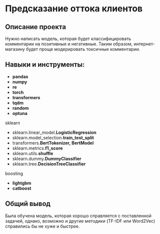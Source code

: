 

# Предсказание оттока клиентов

## Описание проекта

Нужно написать модель, которая будет классифицировать комментарии на позитивные и негативные. Таким образом, интернет-магазину будет проще модерировать токсичные комментарии.

## Навыки и инструменты:

 - **pandas**
 - **numpy** 
 - **re**
 - **torch**
 - **transformers**
 - **tqdm**
 - **random**
 - **optuna**

sklearn

 - sklearn.linear_model.**LogisticRegression**
 - sklearn.model_selection.**train_test_split**
 - transformers.**BertTokenizer, BertModel**
 - sklearn.metrics.**f1_score**
 - sklearn.utils.**shuffle**
 - sklearn.dummy.**DummyClassifier**
 - sklearn.tree.**DecisionTreeClassifier**

boosting

 - **lightgbm**
 - **catboost**


## Общий вывод

Была обучена модель, которая хорошо справляется с поставленной задачей, однако, возможно и другие методики (TF-IDF или Word2Vec) справились бы не хуже и быстрее.
